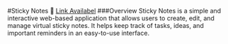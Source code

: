 #Sticky Notes 📝
[Link Availabel](https://jeetpal000.github.io/Sticky-notes/)
###Overview
Sticky Notes is a simple and interactive web-based application that allows users to create, edit, and manage virtual sticky notes. It helps keep track of tasks, ideas, and important reminders in an easy-to-use interface.
